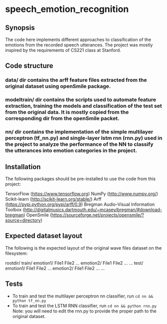 # speech_emotion_recognition
## Synopsis

The code here implements different approaches to classification of the emotions from the recorded speech utterances. The project was mostly inspired by the requirements of CS221 class at Stanford.

## Code structure

### data/ dir contains the arff feature files extracted from the original dataset using openSmile package.

### modeltrain/ dir contains the scripts used to automate feature extraction, training the models and classification of the test set from the original data. It is mostly copied from the corresponding dir from the openSmile packet.  

### nn/ dir contains the implementation of the simple multilayer perceptron (tf_nn.py) and single-layer lstm rnn (rnn.py) used in the project to analyze the performance of the NN to classify the utterances into emotion categories in the project.

## Installation

The following packages should be pre-installed to use the code from this project:

TensorFlow (https://www.tensorflow.org)
NumPy (http://www.numpy.org/)
Scikit-learn (http://scikit-learn.org/stable/)
Arff (https://pypi.python.org/pypi/arff/0.9)
Bregman Audio-Visual Information Toolbox (http://digitalmusics.dartmouth.edu/~mcasey/bregman/#download-bregman)
OpenSmile (https://sourceforge.net/projects/opensmile/?source=directory)

## Expected dataset layout

The following is the expected layout of the original wave files dataset on the filesystem:

   rootdir/
        train/
            emotion1/
                File1
                File2
                …
            emotion2/
                File1
                File2
                …
            ...
        test/
            emotion1/
                File1
                File2
                …
            emotion2/
                File1
                File2
                …
            ...

## Tests

- To train and test the multilayer perceptron nn classifier, run `cd nn && python tf_nn.py`
- To train and test the LSTM RNN classifier, run `cd nn && python rnn.py`
   Note: you will need to edit the rnn.py to provide the proper path to the original dataset.
